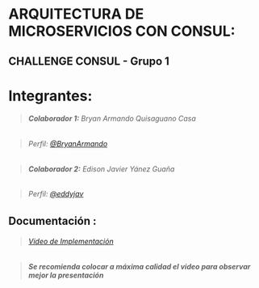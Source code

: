 # **ARQUITECTURA DE MICROSERVICIOS CON CONSUL:** 

## CHALLENGE CONSUL - Grupo 1

# Integrantes:

> ######  **Colaborador 1:** Bryan Armando Quisaguano Casa

> ######  Perfil: [@BryanArmando](https://github.com/BryanArmando)

> ######  **Colaborador 2:** Edison Javier Yánez Guaña

> ######  Perfil: [@eddyjav](https://github.com/eddyjav)

## Documentación :
> ######  [Video de Implementación](https://www.youtube.com/watch?v=vWYMML_eIUE)

> ######  **Se recomienda colocar a máxima calidad el video para observar mejor la presentación** 
